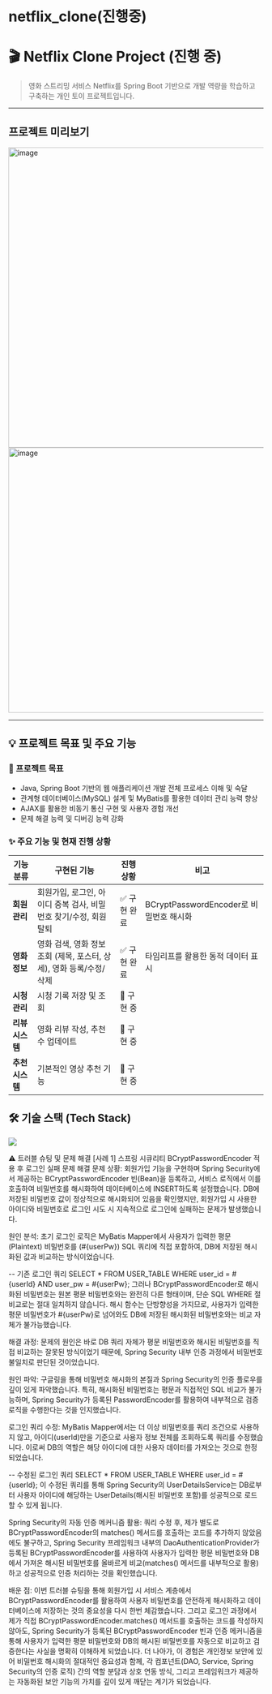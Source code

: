 # netflix_clone(진행중)

# 🎬 Netflix Clone Project (진행 중)

> 영화 스트리밍 서비스 Netflix를 Spring Boot 기반으로 개발 역량을 학습하고 구축하는 개인 토이 프로젝트입니다.

---

## 프로젝트 미리보기

<img width="1354" height="592" alt="image" src="https://github.com/user-attachments/assets/4679ab6e-a3ea-4b8b-8cf5-296bac02f84c" />

<img width="1322" height="523" alt="image" src="https://github.com/user-attachments/assets/2f9e73fa-c207-4991-902e-7796440e3508" />


---

## 💡 프로젝트 목표 및 주요 기능

### 🎯 프로젝트 목표
*   Java, Spring Boot 기반의 웹 애플리케이션 개발 전체 프로세스 이해 및 숙달
*   관계형 데이터베이스(MySQL) 설계 및 MyBatis를 활용한 데이터 관리 능력 향상
*   AJAX를 활용한 비동기 통신 구현 및 사용자 경험 개선
*   문제 해결 능력 및 디버깅 능력 강화

### ✨ 주요 기능 및 현재 진행 상황

| 기능 분류      | 구현된 기능                                     | 진행 상황 | 비고                                            |
|--------------|-----------------------------------------------|-----------|-------------------------------------------------|
| **회원 관리** | 회원가입, 로그인, 아이디 중복 검사, 비밀번호 찾기/수정, 회원 탈퇴 | ✅ 구현 완료 | BCryptPasswordEncoder로 비밀번호 해시화                 |
| **영화 정보**  | 영화 검색, 영화 정보 조회 (제목, 포스터, 상세), 영화 등록/수정/삭제 | ✅ 구현 완료 | 타임리프를 활용한 동적 데이터 표시              |
| **시청 관리**  | 시청 기록 저장 및 조회                       | 🚧 구현 중 |                                                 |
| **리뷰 시스템**| 영화 리뷰 작성, 추천 수 업데이트 | 🚧 구현 중  |       |
| **추천 시스템**| 기본적인 영상 추천 기능                      | 🚧 구현 중  |        |


## 🛠️ 기술 스택 (Tech Stack)

<img src="https://skillicons.dev/icons?i=java,spring,javascript,html,css,mysql,mybatis,thymeleaf" />


⚠️ 트러블 슈팅 및 문제 해결
[사례 1] 스프링 시큐리티 BCryptPasswordEncoder 적용 후 로그인 실패 문제 해결
문제 상황: 회원가입 기능을 구현하며 Spring Security에서 제공하는 BCryptPasswordEncoder 빈(Bean)을 등록하고, 서비스 로직에서 이를 호출하여 비밀번호를 해시화하여 데이터베이스에 INSERT하도록 설정했습니다. DB에 저장된 비밀번호 값이 정상적으로 해시화되어 있음을 확인했지만, 회원가입 시 사용한 아이디와 비밀번호로 로그인 시도 시 지속적으로 로그인에 실패하는 문제가 발생했습니다.

원인 분석: 초기 로그인 로직은 MyBatis Mapper에서 사용자가 입력한 평문(Plaintext) 비밀번호를 (#{userPw}) SQL 쿼리에 직접 포함하여, DB에 저장된 해시화된 값과 비교하는 방식이었습니다.

-- 기존 로그인 쿼리
SELECT * FROM USER_TABLE WHERE user_id = #{userId} AND user_pw = #{userPw};
그러나 BCryptPasswordEncoder로 해시화된 비밀번호는 원본 평문 비밀번호와는 완전히 다른 형태이며, 단순 SQL WHERE 절 비교로는 절대 일치하지 않습니다. 해시 함수는 단방향성을 가지므로, 사용자가 입력한 평문 비밀번호가 #{userPw}로 넘어와도 DB에 저장된 해시화된 비밀번호와는 비교 자체가 불가능했습니다.

해결 과정: 문제의 원인은 바로 DB 쿼리 자체가 평문 비밀번호와 해시된 비밀번호를 직접 비교하는 잘못된 방식이었기 때문에, Spring Security 내부 인증 과정에서 비밀번호 불일치로 판단된 것이었습니다.

원인 파악: 구글링을 통해 비밀번호 해시화의 본질과 Spring Security의 인증 플로우를 깊이 있게 파악했습니다. 특히, 해시화된 비밀번호는 평문과 직접적인 SQL 비교가 불가능하며, Spring Security가 등록된 PasswordEncoder를 활용하여 내부적으로 검증 로직을 수행한다는 것을 인지했습니다.

로그인 쿼리 수정: MyBatis Mapper에서는 더 이상 비밀번호를 쿼리 조건으로 사용하지 않고, 아이디(userId)만을 기준으로 사용자 정보 전체를 조회하도록 쿼리를 수정했습니다. 이로써 DB의 역할은 해당 아이디에 대한 사용자 데이터를 가져오는 것으로 한정되었습니다.

-- 수정된 로그인 쿼리
SELECT * FROM USER_TABLE WHERE user_id = #{userId};
이 수정된 쿼리를 통해 Spring Security의 UserDetailsService는 DB로부터 사용자 아이디에 해당하는 UserDetails(해시된 비밀번호 포함)를 성공적으로 로드할 수 있게 됩니다.

Spring Security의 자동 인증 메커니즘 활용: 쿼리 수정 후, 제가 별도로 BCryptPasswordEncoder의 matches() 메서드를 호출하는 코드를 추가하지 않았음에도 불구하고, Spring Security 프레임워크 내부의 DaoAuthenticationProvider가 등록된 BCryptPasswordEncoder를 사용하여 사용자가 입력한 평문 비밀번호와 DB에서 가져온 해시된 비밀번호를 올바르게 비교(matches() 메서드를 내부적으로 활용)하고 성공적으로 인증 처리하는 것을 확인했습니다.

배운 점: 이번 트러블 슈팅을 통해 회원가입 시 서비스 계층에서 BCryptPasswordEncoder를 활용하여 사용자 비밀번호를 안전하게 해시화하고 데이터베이스에 저장하는 것의 중요성을 다시 한번 체감했습니다. 그리고 로그인 과정에서 제가 직접 BCryptPasswordEncoder.matches() 메서드를 호출하는 코드를 작성하지 않아도, Spring Security가 등록된 BCryptPasswordEncoder 빈과 인증 메커니즘을 통해 사용자가 입력한 평문 비밀번호와 DB의 해시된 비밀번호를 자동으로 비교하고 검증한다는 사실을 명확히 이해하게 되었습니다. 더 나아가, 이 경험은 개인정보 보안에 있어 비밀번호 해시화의 절대적인 중요성과 함께, 각 컴포넌트(DAO, Service, Spring Security의 인증 로직) 간의 역할 분담과 상호 연동 방식, 그리고 프레임워크가 제공하는 자동화된 보안 기능의 가치를 깊이 있게 깨닫는 계기가 되었습니다.
